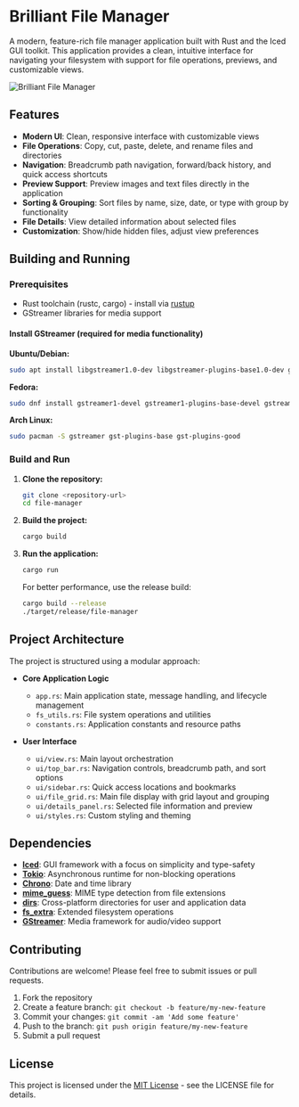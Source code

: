 # Brilliant File Manager

A modern, feature-rich file manager application built with Rust and the Iced GUI toolkit. This application provides a clean, intuitive interface for navigating your filesystem with support for file operations, previews, and customizable views.

![Brilliant File Manager](https://example.com/screenshot.png) <!-- Consider adding a screenshot here -->

## Features

- **Modern UI**: Clean, responsive interface with customizable views
- **File Operations**: Copy, cut, paste, delete, and rename files and directories
- **Navigation**: Breadcrumb path navigation, forward/back history, and quick access shortcuts
- **Preview Support**: Preview images and text files directly in the application
- **Sorting & Grouping**: Sort files by name, size, date, or type with group by functionality
- **File Details**: View detailed information about selected files
- **Customization**: Show/hide hidden files, adjust view preferences

## Building and Running

### Prerequisites

- Rust toolchain (rustc, cargo) - install via [rustup](https://rustup.rs/)
- GStreamer libraries for media support

#### Install GStreamer (required for media functionality)

**Ubuntu/Debian:**

```bash
sudo apt install libgstreamer1.0-dev libgstreamer-plugins-base1.0-dev gstreamer1.0-plugins-good
```

**Fedora:**

```bash
sudo dnf install gstreamer1-devel gstreamer1-plugins-base-devel gstreamer1-plugins-good
```

**Arch Linux:**

```bash
sudo pacman -S gstreamer gst-plugins-base gst-plugins-good
```

### Build and Run

1. **Clone the repository:**

   ```bash
   git clone <repository-url>
   cd file-manager
   ```

2. **Build the project:**

   ```bash
   cargo build
   ```

3. **Run the application:**

   ```bash
   cargo run
   ```

   For better performance, use the release build:

   ```bash
   cargo build --release
   ./target/release/file-manager
   ```

## Project Architecture

The project is structured using a modular approach:

- **Core Application Logic**

  - `app.rs`: Main application state, message handling, and lifecycle management
  - `fs_utils.rs`: File system operations and utilities
  - `constants.rs`: Application constants and resource paths

- **User Interface**
  - `ui/view.rs`: Main layout orchestration
  - `ui/top_bar.rs`: Navigation controls, breadcrumb path, and sort options
  - `ui/sidebar.rs`: Quick access locations and bookmarks
  - `ui/file_grid.rs`: Main file display with grid layout and grouping
  - `ui/details_panel.rs`: Selected file information and preview
  - `ui/styles.rs`: Custom styling and theming

## Dependencies

- **[Iced](https://github.com/iced-rs/iced)**: GUI framework with a focus on simplicity and type-safety
- **[Tokio](https://tokio.rs/)**: Asynchronous runtime for non-blocking operations
- **[Chrono](https://github.com/chronotope/chrono)**: Date and time library
- **[mime_guess](https://github.com/abonander/mime_guess)**: MIME type detection from file extensions
- **[dirs](https://github.com/dirs-dev/dirs-rs)**: Cross-platform directories for user and application data
- **[fs_extra](https://github.com/webdesus/fs_extra)**: Extended filesystem operations
- **[GStreamer](https://gstreamer.freedesktop.org/)**: Media framework for audio/video support

## Contributing

Contributions are welcome! Please feel free to submit issues or pull requests.

1. Fork the repository
2. Create a feature branch: `git checkout -b feature/my-new-feature`
3. Commit your changes: `git commit -am 'Add some feature'`
4. Push to the branch: `git push origin feature/my-new-feature`
5. Submit a pull request

## License

This project is licensed under the [MIT License](LICENSE) - see the LICENSE file for details.
